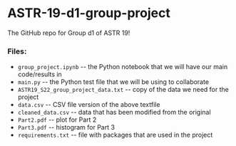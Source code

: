 # ASTR-19-d1-group-project
The GitHub repo for Group d1 of ASTR 19!

### Files:
- `group_project.ipynb` -- the Python notebook that we will have our main code/results in
- `main.py` -- the Python test file that we will be using to collaborate
- `ASTR19_S22_group_project_data.txt` -- copy of the data we need for the project
- `data.csv` -- CSV file version of the above textfile
- `cleaned_data.csv` -- data that has been modified from the original
- `Part2.pdf` -- plot for Part 2
- `Part3.pdf` -- histogram for Part 3
- `requirements.txt` -- file with packages that are used in the project
